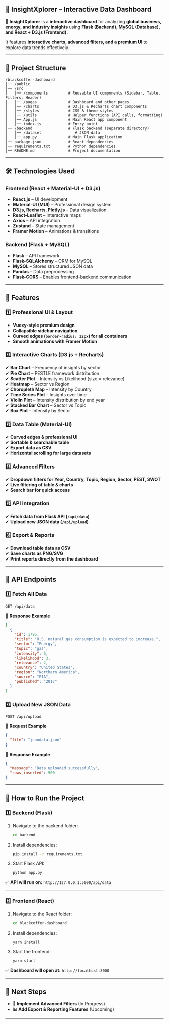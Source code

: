 
## **📄 InsightXplorer – Interactive Data Dashboard**

🚀 **InsightXplorer** is a **interactive dashboard** for analyzing **global business, energy, and industry insights** using **Flask (Backend), MySQL (Database), and React + D3.js (Frontend).**

It features **interactive charts, advanced filters, and a premium UI** to explore data trends effectively.

* * *

## **📂 Project Structure**

```
/blackcoffer-dashboard
│── /public
│── /src
│   │── /components         # Reusable UI components (Sidebar, Table, Filters, Header)
│   │── /pages              # Dashboard and other pages
│   │── /charts             # D3.js & Recharts chart components
│   │── /styles             # CSS & theme styles
│   │── /utils              # Helper functions (API calls, formatting)
│   │── App.js              # Main React app component
│   │── index.js            # Entry point
│── /backend                # Flask backend (separate directory)
│   │── /dataset               # JSON data 
│   │── app.py              # Main Flask application
│── package.json            # React dependencies
│── requirements.txt        # Python dependencies
│── README.md               # Project documentation
```

* * *

## **🛠️ Technologies Used**

### **Frontend (React + Material-UI + D3.js)**

* **React.js** – UI development
* **Material-UI (MUI)** – Professional design system
* **D3.js, Recharts, Plotly.js** – Data visualization
* **React-Leaflet** – Interactive maps
* **Axios** – API integration
* **Zustand** – State management
* **Framer Motion** – Animations & transitions

### **Backend (Flask + MySQL)**

* **Flask** – API framework
* **Flask-SQLAlchemy** – ORM for MySQL
* **MySQL** – Stores structured JSON data
* **Pandas** – Data preprocessing
* **Flask-CORS** – Enables frontend-backend communication

* * *

## **🎨 Features**

### **1️⃣ Professional UI & Layout**

* **Vuexy-style premium design**
* **Collapsible sidebar navigation**
* **Curved edges (`border-radius: 12px`) for all containers**
* **Smooth animations with Framer Motion**

### **2️⃣ Interactive Charts (D3.js + Recharts)**

✔ **Bar Chart** – Frequency of insights by sector  
✔ **Pie Chart** – PESTLE framework distribution  
✔ **Scatter Plot** – Intensity vs Likelihood (size = relevance)  
✔ **Heatmap** – Sector vs Region  
✔ **Choropleth Map** – Intensity by Country  
✔ **Time Series Plot** – Insights over time  
✔ **Violin Plot** – Intensity distribution by end year  
✔ **Stacked Bar Chart** – Sector vs Topic  
✔ **Box Plot** – Intensity by Sector

### **3️⃣ Data Table (Material-UI)**

✔ **Curved edges & professional UI**  
✔ **Sortable & searchable table**  
✔ **Export data as CSV**  
✔ **Horizontal scrolling for large datasets**

### **4️⃣ Advanced Filters**

✔ **Dropdown filters for Year, Country, Topic, Region, Sector, PEST, SWOT**  
✔ **Live filtering of table & charts**  
✔ **Search bar for quick access**

### **5️⃣ API Integration**

✔ **Fetch data from Flask API (`/api/data`)**  
✔ **Upload new JSON data (`/api/upload`)**

### **6️⃣ Export & Reports**

✔ **Download table data as CSV**  
✔ **Save charts as PNG/SVG**  
✔ **Print reports directly from the dashboard**

* * *

## **📌 API Endpoints**

### **1️⃣ Fetch All Data**

```http
GET /api/data
```

📌 **Response Example**

```json
[
  {
    "id": 1795,
    "title": "U.S. natural gas consumption is expected to increase.",
    "sector": "Energy",
    "topic": "gas",
    "intensity": 6,
    "likelihood": 3,
    "relevance": 2,
    "country": "United States",
    "region": "Northern America",
    "source": "EIA",
    "published": "2017"
  }
]
```

### **2️⃣ Upload New JSON Data**

```http
POST /api/upload
```

📌 **Request Example**

```json
{
  "file": "jsondata.json"
}
```

📌 **Response Example**

```json
{
  "message": "Data uploaded successfully",
  "rows_inserted": 500
}
```

* * *

## **📌 How to Run the Project**

### **1️⃣ Backend (Flask)**

1. Navigate to the backend folder:
    
    ```sh
    cd backend
    ```
    
2. Install dependencies:
    
    ```sh
    pip install -r requirements.txt
    ```
    
3. Start Flask API:
    
    ```sh
    python app.py
    ```
    

✅ **API will run on:** `http://127.0.0.1:5000/api/data`

* * *

### **2️⃣ Frontend (React)**

1. Navigate to the React folder:
    
    ```sh
    cd blackcoffer-dashboard
    ```
    
2. Install dependencies:
    
    ```sh
    yarn install
    ```
    
3. Start the frontend:
    
    ```sh
    yarn start
    ```
    

✅ **Dashboard will open at:** `http://localhost:3000`

* * *

## **📌 Next Steps**

* **🚀 Implement Advanced Filters** (In Progress)
* **📊 Add Export & Reporting Features** (Upcoming)

* * *